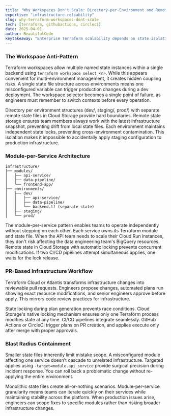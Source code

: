 ```yaml
---
title: "Why Workspaces Don't Scale: Directory-per-Environment and Remote State Isolation in Terraform"
expertise: "infrastructure-reliability"
slug: why-terraform-workspaces-dont-scale
tech: [terraform, githubactions, circleci]
date: 2025-04-01
author: BeautifulCode
keytakeaway: "Enterprise Terraform scalability depends on state isolation through directory-per-environment and module-per-service patterns, combined with PR-based workflows and state locking to enable independent team velocity while preventing catastrophic cross-service failures."
---
```


### The Workspace Anti-Pattern

Terraform workspaces allow multiple named state instances within a single backend using `terraform workspace select <n>`. While this appears convenient for multi-environment management, it creates hidden coupling risks. A single state file structure across environments means one misconfigured variable can trigger production changes during a dev deployment. The workspace selector becomes a single point of failure, as engineers must remember to switch contexts before every operation.

Directory per environment structures (dev/, staging/, prod/) with separate remote state files in Cloud Storage provide hard boundaries. Remote state storage ensures team members always work with the latest infrastructure snapshot, preventing drift from local state files. Each environment maintains independent state locks, preventing cross-environment contamination. This isolation makes it impossible to accidentally apply staging configuration to production infrastructure.

### Module-per-Service Architecture

```hcl
infrastructure/
├── modules/
│   ├── api-service/
│   ├── data-pipeline/
│   └── frontend-app/
├── environments/
│   ├── dev/
│   │   ├── api-service/
│   │   ├── data-pipeline/
│   │   └── backend.tf (separate state)
│   ├── staging/
│   └── prod/
```

The module-per-service pattern enables teams to operate independently without stepping on each other. Each service owns its Terraform module and state file. When the API team needs to scale their Cloud Run instances, they don't risk affecting the data engineering team's BigQuery resources. Remote state in Cloud Storage with automatic locking prevents concurrent modifications. If two CI/CD pipelines attempt simultaneous applies, one waits for the lock release.

### PR-Based Infrastructure Workflow

Terraform Cloud or Atlantis transforms infrastructure changes into reviewable pull requests. Engineers propose changes, automated plans run showing exact resource modifications, and senior engineers approve before apply. This mirrors code review practices for infrastructure.

State locking during plan generation prevents race conditions. Cloud Storage's native locking mechanism ensures only one Terraform process modifies state at any time. CI/CD pipelines integrate seamlessly. GitHub Actions or CircleCI trigger plans on PR creation, and applies execute only after merge with proper approvals.

### Blast Radius Containment

Smaller state files inherently limit mistake scope. A misconfigured module affecting one service doesn't cascade to unrelated infrastructure. Targeted applies using `-target=module.api_service` provide surgical precision during incident response. You can roll back a problematic change without re-applying the entire environment.

Monolithic state files create all-or-nothing scenarios. Module-per-service granularity means teams can iterate quickly on their services while maintaining stability across the platform. When production issues arise, engineers can scope fixes to specific modules rather than risking broader infrastructure changes.

